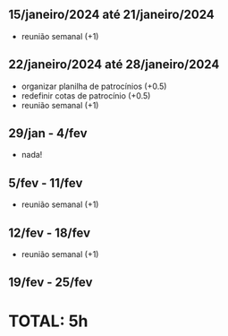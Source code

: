 ## 15/janeiro/2024 até 21/janeiro/2024
- reunião semanal (+1)

## 22/janeiro/2024 até 28/janeiro/2024
- organizar planilha de patrocínios (+0.5)
- redefinir cotas de patrocínio (+0.5)
- reunião semanal (+1)

## 29/jan - 4/fev
- nada!

## 5/fev - 11/fev
- reunião semanal (+1)

## 12/fev - 18/fev
- reunião semanal (+1)

## 19/fev - 25/fev

# TOTAL: 5h
